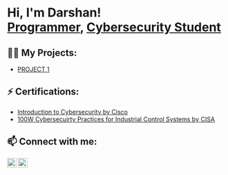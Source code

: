 <h1>Hi, I'm Darshan! <br/><a href="https://github.com/stanislausdarshan">Programmer</a>, <a href="https://www.linkedin.com/in/darshanstanislaus/">Cybersecurity Student</a>

<h2>👨‍💻 My Projects:</h2>

  - [PROJECT 1](URL)

<h2>⚡ Certifications:</h2>
  
- [Introduction to Cybersecurity by Cisco](https://www.credly.com/badges/a8e754e3-9dcd-4b91-936c-b57b98276666?source=linked_in_profile)
- [100W Cybersecuirty Practices for Industrial Control Systems by CISA](https://drive.google.com/file/d/19Zis6F_3uvHiPFfROyNd4OFoXElnQyZm/view)

<h2>📫 Connect with me:</h2>

[<img align="left" alt="JoshMadakor | Twitter" width="22px" src="https://cdn.jsdelivr.net/npm/simple-icons@v3/icons/twitter.svg" />][twitter]
[<img align="left" alt="JoshMadakor | LinkedIn" width="22px" src="https://cdn.jsdelivr.net/npm/simple-icons@v3/icons/linkedin.svg" />][linkedin]

[twitter]: https://twitter.com/stanisdarshan
[linkedin]: https://linkedin.com/in/darshanstanislaus
<!--
**joshmadakor1/joshmadakor1** is a ✨ _special_ ✨ repository because its `README.md` (this file) appears on your GitHub profile.

Here are some ideas to get you started:

- 🔭 I’m currently working on ...
- 🌱 I’m currently learning ...
- 👯 I’m looking to collaborate on ...
- 🤔 I’m looking for help with ...
- 💬 Ask me about ...
- 📫 How to reach me: ...
- 😄 Pronouns: ...
- ⚡ Fun fact: ...
-->
